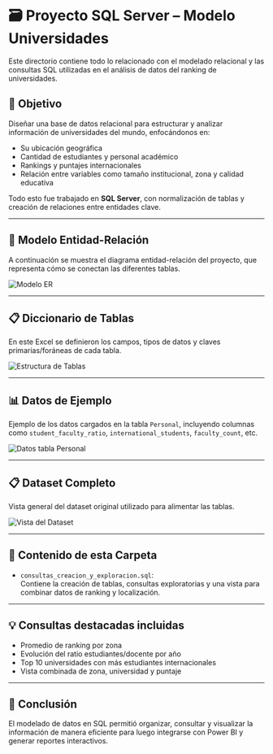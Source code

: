 
# 🗃️ Proyecto SQL Server – Modelo Universidades

Este directorio contiene todo lo relacionado con el modelado relacional y las consultas SQL utilizadas en el análisis de datos del ranking de universidades.

## 📌 Objetivo

Diseñar una base de datos relacional para estructurar y analizar información de universidades del mundo, enfocándonos en:

- Su ubicación geográfica
- Cantidad de estudiantes y personal académico
- Rankings y puntajes internacionales
- Relación entre variables como tamaño institucional, zona y calidad educativa

Todo esto fue trabajado en **SQL Server**, con normalización de tablas y creación de relaciones entre entidades clave.

---

## 🧱 Modelo Entidad-Relación

A continuación se muestra el diagrama entidad-relación del proyecto, que representa cómo se conectan las diferentes tablas.

![Modelo ER](../informe/Grafico.png)

---

## 📋 Diccionario de Tablas

En este Excel se definieron los campos, tipos de datos y claves primarias/foráneas de cada tabla.

![Estructura de Tablas](../informe/Tablas.png)

---

## 📊 Datos de Ejemplo

Ejemplo de los datos cargados en la tabla `Personal`, incluyendo columnas como `student_faculty_ratio`, `international_students`, `faculty_count`, etc.

![Datos tabla Personal](../informe/Imagen%20uno.png)

---

## 📋 Dataset Completo

Vista general del dataset original utilizado para alimentar las tablas.

![Vista del Dataset](../informe/Imagen%202.png)

---

## 📂 Contenido de esta Carpeta

- `consultas_creacion_y_exploracion.sql`:  
  Contiene la creación de tablas, consultas exploratorias y una vista para combinar datos de ranking y localización.

---

## 💡 Consultas destacadas incluidas

- Promedio de ranking por zona
- Evolución del ratio estudiantes/docente por año
- Top 10 universidades con más estudiantes internacionales
- Vista combinada de zona, universidad y puntaje

---

## 🧠 Conclusión

El modelado de datos en SQL permitió organizar, consultar y visualizar la información de manera eficiente para luego integrarse con Power BI y generar reportes interactivos.

